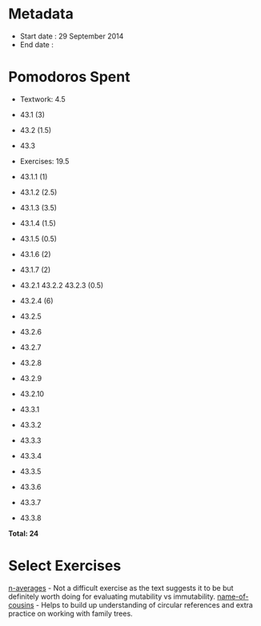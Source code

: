 Metadata
=========

- Start date : 29 September 2014
- End date : 
  
Pomodoros Spent
===============

- Textwork: 4.5
- 43.1 (3)
- 43.2 (1.5)
- 43.3
    
- Exercises: 19.5
- 43.1.1 (1)
- 43.1.2 (2.5)
- 43.1.3 (3.5)
- 43.1.4 (1.5)
- 43.1.5 (0.5)
- 43.1.6 (2)
- 43.1.7 (2)
- 43.2.1 43.2.2 43.2.3 (0.5)
- 43.2.4 (6)
- 43.2.5
- 43.2.6
- 43.2.7
- 43.2.8
- 43.2.9
- 43.2.10
- 43.3.1
- 43.3.2
- 43.3.3
- 43.3.4
- 43.3.5
- 43.3.6
- 43.3.7
- 43.3.8
  
**Total: 24**

Select Exercises
================
[n-averages](http://htdp.org/2003-09-26/Book/curriculum-Z-H-53.html#node_thm_43.1.6) - Not a difficult exercise as the text suggests it to be but definitely worth doing for evaluating mutability vs immutability.
[name-of-cousins](http://htdp.org/2003-09-26/Book/curriculum-Z-H-53.html#node_thm_43.2.4) - Helps to build up understanding of circular references and extra practice on working with family trees.

